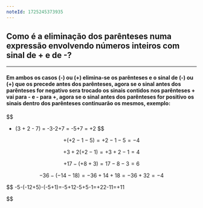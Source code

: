 ```yaml
---
noteId: 1725245373935
---
```


## Como é a eliminação dos parênteses numa expressão envolvendo números inteiros com sinal de + e de -?

---

#### Em ambos os casos (-) ou (+) elimina-se os parênteses e o sinal de (-) ou (+) que os precede antes dos parênteses, agora se o sinal antes dos parênteses for negativo sera trocado os sinais contidos nos parênteses + vai para - e - para +, agora se o sinal antes dos parênteses for positivo os sinais dentro dos parênteses continuarão os mesmos, exemplo:

$$
- (3 + 2 - 7) = -3-2+7 = -5+7 = +2
$$

$$
+(+2-1-5)=+2-1-5 = -4
$$

$$
+3+2(+2-1)=+3+2-1=4
$$

$$
+17-(+8+3)=17-8-3=6
$$

$$
-36-(-14-18)=-36+14+18=-36+32=-4
$$

$$
-5-(-12+5)-(-5+1)=-5+12-5+5-1=+22-11=+11


$$
